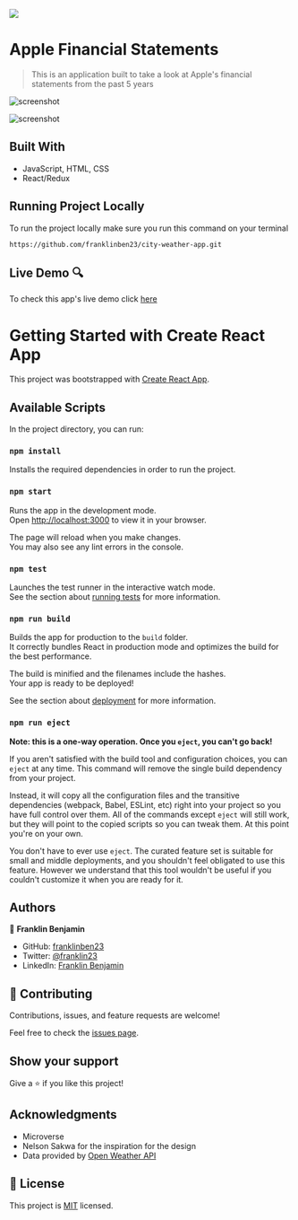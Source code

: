 ![](https://img.shields.io/badge/Microverse-blueviolet)

# Apple Financial Statements

> This is an application built to take a look at Apple's financial statements from the past 5 years

![screenshot](./screenshot.png)

![screenshot](./screenshot2.png)

## Built With

- JavaScript, HTML, CSS
- React/Redux

## Running Project Locally

To run the project locally make sure you run this command on your terminal

`https://github.com/franklinben23/city-weather-app.git`

## Live Demo 🔍

To check this app's live demo click [here](https://citylist-franklin23.herokuapp.com/)

# Getting Started with Create React App

This project was bootstrapped with [Create React App](https://github.com/facebook/create-react-app).

## Available Scripts

In the project directory, you can run:

### `npm install`

Installs the required dependencies in order to run the project.

### `npm start`

Runs the app in the development mode.\
Open [http://localhost:3000](http://localhost:3000) to view it in your browser.

The page will reload when you make changes.\
You may also see any lint errors in the console.

### `npm test`

Launches the test runner in the interactive watch mode.\
See the section about [running tests](https://facebook.github.io/create-react-app/docs/running-tests) for more information.

### `npm run build`

Builds the app for production to the `build` folder.\
It correctly bundles React in production mode and optimizes the build for the best performance.

The build is minified and the filenames include the hashes.\
Your app is ready to be deployed!

See the section about [deployment](https://facebook.github.io/create-react-app/docs/deployment) for more information.

### `npm run eject`

**Note: this is a one-way operation. Once you `eject`, you can't go back!**

If you aren't satisfied with the build tool and configuration choices, you can `eject` at any time. This command will remove the single build dependency from your project.

Instead, it will copy all the configuration files and the transitive dependencies (webpack, Babel, ESLint, etc) right into your project so you have full control over them. All of the commands except `eject` will still work, but they will point to the copied scripts so you can tweak them. At this point you're on your own.

You don't have to ever use `eject`. The curated feature set is suitable for small and middle deployments, and you shouldn't feel obligated to use this feature. However we understand that this tool wouldn't be useful if you couldn't customize it when you are ready for it.

## Authors

👤 **Franklin Benjamin**

- GitHub: [franklinben23](https://github.com/franklinben23)
- Twitter: [@franklin23](https://twitter.com/Franklin23)
- LinkedIn: [Franklin Benjamin](www.linkedin.com/in/franklinbenjamin)

## 🤝 Contributing

Contributions, issues, and feature requests are welcome!

Feel free to check the [issues page](../../issues/).

## Show your support

Give a ⭐️ if you like this project!

## Acknowledgments

- Microverse
- Nelson Sakwa for the inspiration for the design
- Data provided by [Open Weather API](https://openweathermap.org/api)

## 📝 License

This project is [MIT](./MIT.md) licensed.
